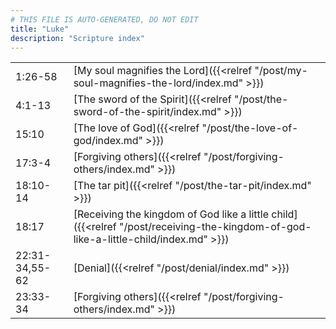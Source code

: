 ```yaml
---
# THIS FILE IS AUTO-GENERATED, DO NOT EDIT
title: "Luke"
description: "Scripture index"
---
```


|  |  |
| --- | --- |
| 1:26-58 | [My soul magnifies the Lord]({{<relref "/post/my-soul-magnifies-the-lord/index.md" >}}) |
| 4:1-13 | [The sword of the Spirit]({{<relref "/post/the-sword-of-the-spirit/index.md" >}}) |
| 15:10 | [The love of God]({{<relref "/post/the-love-of-god/index.md" >}}) |
| 17:3-4 | [Forgiving others]({{<relref "/post/forgiving-others/index.md" >}}) |
| 18:10-14 | [The tar pit]({{<relref "/post/the-tar-pit/index.md" >}}) |
| 18:17 | [Receiving the kingdom of God like a little child]({{<relref "/post/receiving-the-kingdom-of-god-like-a-little-child/index.md" >}}) |
| 22:31-34,55-62 | [Denial]({{<relref "/post/denial/index.md" >}}) |
| 23:33-34 | [Forgiving others]({{<relref "/post/forgiving-others/index.md" >}}) |
